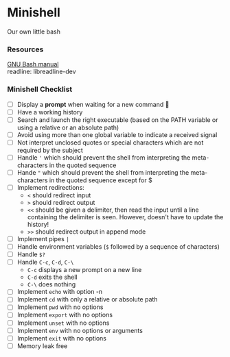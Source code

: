 # Minishell
Our own little bash

### Resources

[GNU Bash manual](https://www.gnu.org/savannah-checkouts/gnu/bash/manual/) <br/>
readline: libreadline-dev 

### Minishell Checklist

- [ ] Display a **prompt** when waiting for a new command :eggplant:
- [ ] Have a working history
- [ ] Search and launch the right executable (based on the PATH variable or using a relative or an absolute path)
- [ ] Avoid using more than one global variable to indicate a received signal
- [ ] Not interpret unclosed quotes or special characters which are not required by the subject
- [ ] Handle `'` which should prevent the shell from interpreting the meta-characters in the quoted sequence
- [ ] Hande `"` which should prevent the shell from interpreting the meta-characters in the quoted sequence except for $
- [ ] Implement redirections:
    - `<` should redirect input
    - `>` should redirect output
    - `<<` should be given a delimiter, then read the input until a line containing the delimiter is seen. However, doesn't have to update the history!
    - `>>` should redirect output in append mode
- [ ] Implement pipes `|`
- [ ] Handle environment variables (`$` followed by a sequence of characters)
- [ ] Handle `$?`
- [ ] Handle `C-c`, `C-d`, `C-\`
    - `C-c` displays a new prompt on a new line
    - `C-d` exits the shell
    - `C-\` does nothing
- [ ] Implement `echo` with option -n
- [ ] Implement `cd` with only a relative or absolute path
- [ ] Implement `pwd` with no options
- [ ] Implement `export` with no options
- [ ] Implement `unset` with no options
- [ ] Implement `env` with no options or arguments
- [ ] Implement `exit` with no options
- [ ] Memory leak free
